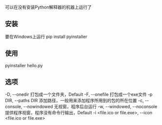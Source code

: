 
可以在没有安装Python解释器的机器上运行了

## 安装
要在Windows上运行
pip install pyinstaller

## 使用
pyinstaller hello.py

## 选项
-D, --onedir   打包成一个文件夹，Default
-F, --onefile  打包成一个exe文件
-p DIR, --paths DIR     添加路径，一般用来添加程序所用到的包的所在位置
-c, --console, --nowindowed     无视窗，程序后台运行
-w, --windowed, --noconsole     提供程序视窗，程序没有命令行输出，Default
-i <file.ico or file.exe>, --icon <file.ico or file.exe>


